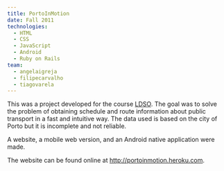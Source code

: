 ```yaml
---
title: PortoInMotion
date: Fall 2011
technologies:
  - HTML
  - CSS
  - JavaScript
  - Android
  - Ruby on Rails
team:
  - angelaigreja
  - filipecarvalho
  - tiagovarela
---
```

This was a project developed for the course [LDSO]. The goal was to solve the
problem of obtaining schedule and route information about public transport
in a fast and intuitive way. The data used is based on the city of Porto but
it is incomplete and not reliable.

A website, a mobile web version, and an Android native application were made.

The website can be found online at <http://portoinmotion.heroku.com>.

[LDSO]: https://sigarra.up.pt/feup/pt/ucurr_geral.ficha_uc_view?pv_ocorrencia_id=281226
